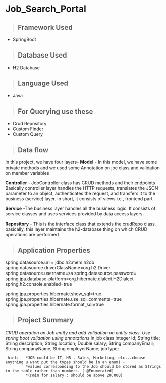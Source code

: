# Job_Search_Portal
>## Framework Used 
 * SpringBoot
>## Database Used 
 * H2 Database
>## Language Used
* Java
>## For Querying use these
* Crud Repository
* Custom Finder
* Custom Query 
>## Data flow
In this project, we have four layers-
 **Model** - In this model, we have some private methods and we used some Annotation on joc class and validation on member variables
 
 **Controller** -  JobController class has CRUD methods and their endpoints Basically controller layer handles the HTTP requests, translates the JSON parameter to an object,  authenticates the request, and transfers it to the business (service) layer. In short, it consists of views i.e., frontend part.
 
 **Service** -The business layer handles all the business logic. It consists of service classes and uses services provided by data access layers.
 
 **Repository** - This is the interface class that extends the crudRepo class. basically, this layer maintains the h2-database thing on which CRUD operations are performed


>## Application Properties
spring.datasource.url = jdbc:h2:mem:h2db
spring.datasource.driverClassName=org.h2.Driver
spring.datasource.username=sa
spring.datasource.password=
spring.jpa.database-platform=org.hibernate.dialect.H2Dialect
spring.h2.console.enabled=true

spring.jpa.properties.hibernate.show_sql=true
spring.jpa.properties.hibernate.use_sql_comments=true
spring.jpa.properties.hibernate.format_sql=true
 



>## Project Summary
*CRUD operation on Job entity and add validation on entity class. Use spring boot validation using annotations*
In job class
   Integer id;
   String title;
   String description;
   String location;
   Double salary; 
   String companyEmail; 
   String companyName;
   String employerName;
   <Some-Enum> jobType;
   
     hint:-  *JOB could be IT, HR , Sales, Marketing, etc...choose anything u want put the types should be in an enum) -
             *values corresponding to the Job should be stored as Strings in the table rather than numbers. ( @Enumerated)
             *(@min for salary : should be above 20,000)




